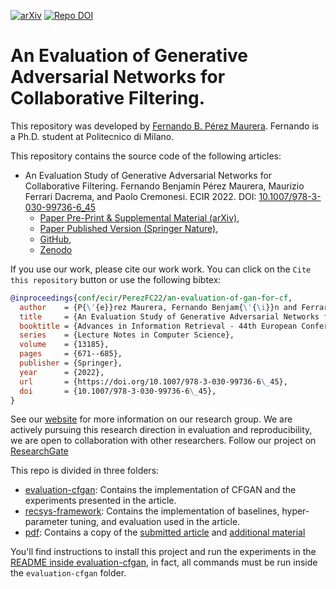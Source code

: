[![arXiv](https://img.shields.io/badge/arXiv-2201.01815-b31b1b.svg)](https://arxiv.org/abs/2201.01815)
[![Repo DOI](https://zenodo.org/badge/419178547.svg)](https://zenodo.org/badge/latestdoi/419178547)

# An Evaluation of Generative Adversarial Networks for Collaborative Filtering.
This repository was developed by [Fernando B. Pérez Maurera](https://github.com/fernandobperezm). Fernando is a Ph.D.
student at Politecnico di Milano. 

This repository contains the source code of the following articles:
- An Evaluation Study of Generative Adversarial Networks for Collaborative Filtering. 
  Fernando Benjamín Pérez Maurera, Maurizio Ferrari Dacrema, and Paolo Cremonesi. ECIR 2022. DOI: [10.1007/978-3-030-99736-6_45](https://doi.org/10.1007/978-3-030-99736-6_45)
  - [Paper Pre-Print & Supplemental Material (arXiv)](https://arxiv.org/abs/2201.01815), 
  - [Paper Published Version (Springer Nature)](https://doi.org/10.1007/978-3-030-99736-6_45), 
  - [GitHub](https://github.com/recsyspolimi/ecir-2022-an-evaluation-of-GAN-for-CF), 
  - [Zenodo](https://zenodo.org/badge/latestdoi/419178547)

If you use our work, please cite our work work. You can click on the `Cite this repository` button or use the following bibtex:
```bibtex
@inproceedings{conf/ecir/PerezFC22/an-evaluation-of-gan-for-cf,
  author    = {P{\'{e}}rez Maurera, Fernando Benjam{\'{\i}}n and Ferrari Dacrema, Maurizio and Cremonesi, Paolo},
  title     = {An Evaluation Study of Generative Adversarial Networks for Collaborative Filtering},
  booktitle = {Advances in Information Retrieval - 44th European Conference on {IR} Research, {ECIR} 2022, Stavanger, Norway, April 10-14, 2022, Proceedings, Part {I}},
  series    = {Lecture Notes in Computer Science},
  volume    = {13185},
  pages     = {671--685},
  publisher = {Springer},
  year      = {2022},
  url       = {https://doi.org/10.1007/978-3-030-99736-6\_45},
  doi       = {10.1007/978-3-030-99736-6\_45},
}
```

See our [website](http://recsys.deib.polimi.it/) for more information on our research group. We are actively pursuing
this research direction in evaluation and reproducibility, we are open to collaboration with other researchers. Follow
our project on [ResearchGate](https://www.researchgate.net/project/Recommender-systems-reproducibility-and-evaluation)

This repo is divided in three folders:
- [evaluation-cfgan](evaluation-cfgan/README.md): Contains the implementation of CFGAN and the experiments presented in 
  the article.
- [recsys-framework](recsys-framework/README.md): Contains the implementation of baselines, hyper-parameter 
  tuning, and evaluation used in the article.
- [pdf](pdf): Contains a copy of the [submitted article](pdf/article.pdf) and 
  [additional material](pdf/additional-material.pdf)

You'll find instructions to install this project and run the experiments in the  
[README inside evaluation-cfgan](evaluation-cfgan/README.md), in fact, all commands must be run inside 
the `evaluation-cfgan` folder.
